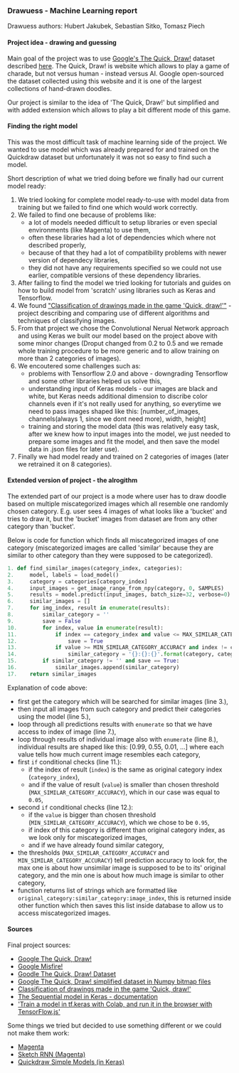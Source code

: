 ### Drawuess - Machine Learning report

Drawuess authors: Hubert Jakubek, Sebastian Sitko, Tomasz Piech

#### Project idea - drawing and guessing

Main goal of the project was to use [Google's The Quick, Draw!](https://quickdraw.withgoogle.com/) dataset described [here](https://github.com/googlecreativelab/quickdraw-dataset).
The Quick, Draw! is website which allows to play a game of charade, but not versus human - instead versus AI. 
Google open-sourced the dataset collected using this website and it is one of the largest collections of hand-drawn doodles.

Our project is similar to the idea of 'The Quick, Draw!' but simplified and with added extension which allows to play a bit different mode of this game.



#### Finding the right model

This was the most difficult task of machine learning side of the project. We wanted to use model which was already prepared for and trained on the Quickdraw dataset
but unfortunately it was not so easy to find such a model. 

Short description of what we tried doing before we finally had our current model ready:
1. We tried looking for complete model ready-to-use with model data from training but we failed to find one which would work correctly.
2. We failed to find one because of problems like:
    - a lot of models needed difficult to setup libraries or even special environments (like Magenta) to use them,
    - often these libraries had a lot of dependencies which where not described properly,
    - because of that they had a lot of compatibility problems with newer version of dependecy libraries, 
    - they did not have any requirements specified so we could not use earlier, compatible versions of these dependency libraries.
3. After failing to find the model we tried looking for tutorials and guides on how to build model from 'scratch' using libraries such as Keras and Tensorflow.
4. We found ["Classification of drawings made in the game 'Quick, draw!'"](https://github.com/kradolfer/quickdraw-image-recognition/blob/master/quickdraw_image_recognition.ipynb) - project describing and comparing use of different algorithms and techniques of classifying images.
5. From that project we chose the Convolutional Nerual Network approach and using Keras we built our model based on the project above with some minor changes (Droput changed from 0.2 to 0.5 and we remade whole training procedure to be more generic and to allow training on more than 2 categories of images).
6. We encoutered some challenges such as: 
    - problems with Tensorflow 2.0 and above - downgrading Tensorflow and some other libraries helped us solve this, 
    - understanding input of Keras models - our images are black and white, but Keras needs additional dimension to discribe color channels even if it's not really used for anything, 
    so everytime we need to pass images shaped like this: [number_of_images, channels(always 1, since we dont need more), width, height]
    - training and storing the model data (this was relatively easy task, after we knew how to input images into the model, 
    we just needed to prepare some images and fit the model, and then save the model data in .json files for later use).
7. Finally we had model ready and trained on 2 categories of images (later we retrained it on 8 categories).

#### Extended version of project - the alrogithm

The extended part of our project is a mode where user has to draw doodle based on multiple miscategorized images which all resemble one randomly chosen category.
E.g. user sees 4 images of what looks like a 'bucket' and tries to draw it, but the 'bucket' images from dataset are from any other category than 'bucket'.

Below is code for function which finds all miscategorized images of one category (miscategorized images are called 'similar' because they are similar to other category than they were supposed to be categorized).
```python
1. def find_similar_images(category_index, categories):
2.     model, labels = load_model()
3.     category = categories[category_index]
4.     input_images = get_image_range_from_npy(category, 0, SAMPLES)
5.     results = model.predict(input_images, batch_size=32, verbose=0)
6.     similar_images = []
7.     for img_index, result in enumerate(results):
8.         similar_category = ''
9.         save = False
10.        for index, value in enumerate(result):
11.            if index == category_index and value <= MAX_SIMILAR_CATEGORY_ACCURACY:
12.                save = True
13.            if value >= MIN_SIMILAR_CATEGORY_ACCURACY and index != category_index and similar_category == '':
14.                similar_category = '{}:{}:{}'.format(category, categories[index], img_index)
15.        if similar_category != '' and save == True:
16.            similar_images.append(similar_category)
17.    return similar_images
```

Explanation of code above:
- first get the category which will be searched for similar images (line 3.),
- then input all images from such category and predict their categories using the model (line 5.),
- loop through all predictions results with `enumerate` so that we have access to index of image (line 7.),
- loop through results of individual image also with `enumerate` (line 8.), 
individual results are shaped like this: [0.99, 0.55, 0.01, ...] where each value tells how much current image resembles each category,
- first `if` conditional checks (line 11.):
    - if the index of result (`index`) is the same as original category index (`category_index`),
    - and if the value of result (`value`) is smaller than chosen threshold (`MAX_SIMILAR_CATEGORY_ACCURACY`), which in our case was equal to `0.05`,
- second `if` conditional checks (line 12.):
    - if the `value` is bigger than chosen threshold (`MIN_SIMILAR_CATEGORY_ACCURACY`), which we chose to be `0.95`,
    - if index of this category is different than original category index, as we look only for miscategorized images,
    - and if we have already found similar category,
- the thresholds (`MAX_SIMILAR_CATEGORY_ACCURACY` and `MIN_SIMILAR_CATEGORY_ACCURACY`) tell prediction accuracy to look for,
the max one is about how unsimilar image is supposed to be to its' original category, and the min one is about how much image is similar to other category,
- function returns list of strings which are formatted like `original_category:similar_category:image_index`, this is returned inside other function which then saves this list inside database
to allow us to access miscategorized images.



#### Sources

Final project sources:
- [Google The Quick, Draw!](https://quickdraw.withgoogle.com/)
- [Google Misfire!](http://misfire.io/)
- [Goodle The Quick, Draw! Dataset](https://github.com/googlecreativelab/quickdraw-dataset)
- [Google The Quick, Draw! simplified dataset in Numpy bitmap files](https://console.cloud.google.com/storage/browser/quickdraw_dataset/full/numpy_bitmap)
- [Classification of drawings made in the game 'Quick, draw!'](https://github.com/kradolfer/quickdraw-image-recognition/blob/master/quickdraw_image_recognition.ipynb)
- [The Sequential model in Keras - documentation](https://keras.io/guides/sequential_model/)
- ['Train a model in tf.keras with Colab, and run it in the browser with TensorFlow.js'](https://medium.com/tensorflow/train-on-google-colab-and-run-on-the-browser-a-case-study-8a45f9b1474e)

Some things we tried but decided to use something different or we could not make them work:
- [Magenta](https://magenta.tensorflow.org/get-started)
- [Sketch RNN (Magenta)](https://github.com/magenta/magenta/blob/master/magenta/models/sketch_rnn/README.md)
- [Quickdraw Simple Models (in Keras)](https://www.kaggle.com/kmader/quickdraw-simple-models)